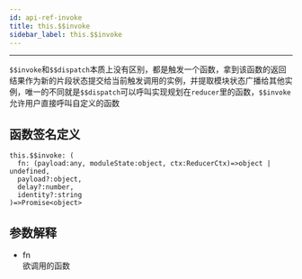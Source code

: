 ```yaml
---
id: api-ref-invoke
title: this.$$invoke
sidebar_label: this.$$invoke
---
```

___
`$$invoke`和`$$dispatch`本质上没有区别，都是触发一个函数，拿到该函数的返回结果作为新的片段状态提交给当前触发调用的实例，并提取模块状态广播给其他实例，唯一的不同就是`$$dispatch`可以呼叫实现规划在`reducer`里的函数，`$$invoke`允许用户直接呼叫自定义的函数

## 函数签名定义
```
this.$$invoke: (
  fn: (payload:any, moduleState:object, ctx:ReducerCtx)=>object | undefined, 
  payload?:object, 
  delay?:number, 
  identity?:string
)=>Promise<object>
```

## 参数解释
* fn<br/>
欲调用的函数